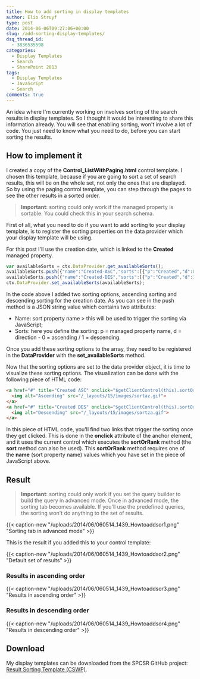 ```yaml
---
title: How to add sorting in display templates
author: Elio Struyf
type: post
date: 2014-06-06T09:27:06+00:00
slug: /add-sorting-display-templates/
dsq_thread_id:
  - 3836535598
categories:
  - Display Templates
  - Search
  - SharePoint 2013
tags:
  - Display Templates
  - JavaScript
  - Search
comments: true
---
```


An idea where I'm currently working on involves sorting of the search results in display templates. So I thought it would be interesting to share this information already. You will see that enabling sorting, won't involve a lot of code. You just need to know what you need to do, before you can start sorting the results.

## How to implement it

I created a copy of the **Control_ListWithPaging.html** control template. I chosen this template, because if you are going to sort a set of search results, this will be on the whole set, not only the ones that are displayed. So by using the paging control template, you can step through the pages to see the other results in a sorted order.

> **Important**: sorting could only work if the managed property is sortable. You could check this in your search schema.

First of all, what you need to do if you want to add sorting to your display template, is to register the sorting properties on the data provider which your display template will be using.

For this post I'll use the creation date, which is linked to the **Created** managed property.

```JavaScript
var availableSorts = ctx.DataProvider.get_availableSorts();
availableSorts.push({"name":"Created-ASC","sorts":[{"p":"Created","d":0}]});
availableSorts.push({"name":"Created-DES","sorts":[{"p":"Created","d":1}]});
ctx.DataProvider.set_availableSorts(availableSorts);
```

In the code above I added two sorting options, ascending sorting and descending sorting for the creation date. As you can see in the push method is a JSON string value which contains two attributes:

*   Name: sort property name > this will be used to trigger the sorting via JavaScript;
*   Sorts: here you define the sorting: p = managed property name, d = direction - 0 = ascending / 1 = descending.

Once you add these sorting options to the array, they need to be registered in the **DataProvider** with the **set_availableSorts** method.

Now that the sorting options are set to the data provider object, it is time to visualize these sorting options. The visualization can be done with the following piece of HTML code:

```html
<a href="#" title="Created ASC" onclick="$getClientControl(this).sortOrRank('Created-ASC');return false;">
  <img alt="Ascending" src="/_layouts/15/images/sortaz.gif">
</a>
<a href="#" title="Created DES" onclick="$getClientControl(this).sortOrRank('Created-DES');return false;">
  <img alt="Descending" src="/_layouts/15/images/sortza.gif">
</a>
```

In this piece of HTML code, you'll find two links that trigger the sorting once they get clicked. This is done in the **onclick** attribute of the anchor element, and it uses the current control which executes the **sortOrRank** method (the **sort** method can also be used). This **sortOrRank** method requires one of the **name** (sort property name) values which you have set in the piece of JavaScript above.

## Result

> **Important**: sorting could only work if you set the query builder to build the query in advanced mode. Once in advanced mode, the sorting tab becomes available. If you'll use the predefined queries, the sorting won't do anything to the set of results.

{{< caption-new "/uploads/2014/06/060514_1439_Howtoaddsor1.png" "Sorting tab in advanced mode" >}}

This is the result if you added this to your control template:

{{< caption-new "/uploads/2014/06/060514_1439_Howtoaddsor2.png" "Default set of results" >}}

### Results in ascending order

{{< caption-new "/uploads/2014/06/060514_1439_Howtoaddsor3.png" "Results in ascending order" >}}

### Results in descending order

{{< caption-new "/uploads/2014/06/060514_1439_Howtoaddsor4.png" "Results in descending order" >}}

## Download

My display templates can be downloaded from the SPCSR GitHub project: [Result Sorting Template (CSWP)](https://github.com/SPCSR/DisplayTemplates/tree/master/Search%20Display%20Templates/Result%20Sorting%20Template%20%28CSWP%29 "Result Sorting Template \(CSWP\)").